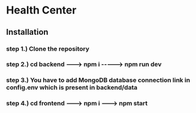 # Health Center

## Installation

### step 1.) Clone the repository
### step 2.) cd backend ---> npm i -----> npm run dev
### step 3.) You have to add MongoDB database connection link in config.env which is present in backend/data
### step 4.) cd frontend ---> npm i ---> npm start
